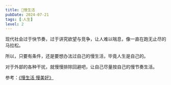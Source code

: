 ```yaml
---
title: 🌳慢生活
pubDate: 2024-07-21
tags: [💧人生]
level: 2
---
```


现代社会过于快节奏，过于讲究欲望与竞争，让人难以喘息，像一直在跑无止尽的马拉松。

所以，只要有条件，还是要想办法过自己的慢生活，毕竟人生是自己的。

对于外部的各种干扰，就慢慢排除回避吧，让自己尽量按自己的慢节奏生活。

参考：[《慢生活 慢美好》](https://book.douban.com/subject/26363552/)
